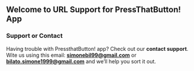 ## Welcome to URL Support for PressThatButton! App


### Support or Contact

Having trouble with PressthatButton! app? Check out our **contact support**.
Wite us using this email: **simonebil99@gmail.com** or **bilato.simone1999@gmail.com** and we’ll help you sort it out.
